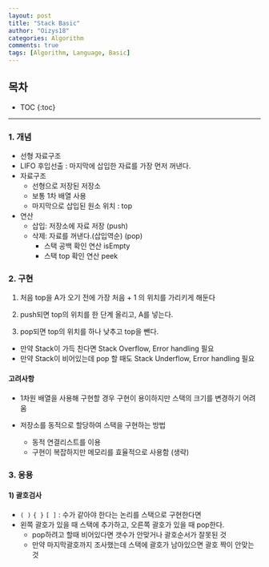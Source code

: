 ```yaml
---
layout: post
title: "Stack Basic"
author: "Oizys18"
categories: Algorithm
comments: true
tags: [Algorithm, Language, Basic]
---
```

## 목차
* TOC
{:toc}
* * *
### 1. 개념

- 선형 자료구조
- LIFO 후입선출 : 마지막에 삽입한 자료를 가장 먼저 꺼낸다.
- 자료구조
  - 선형으로 저장된 저장소
  - 보통 1차 배열 사용
  - 마지막으로 삽입된 원소 위치 : top
- 연산
  - 삽입: 저장소에 자료 저장 (push)
  - 삭제: 자료를 꺼낸다.(삽입역순) (pop)
    - 스택 공백 확인 연산 isEmpty
    - 스택 top 확인 연산 peek

### 2. 구현

1. 처음 top을 A가 오기 전에 가장 처음 + 1 의 위치를 가리키게 해둔다

2. push되면 top의 위치를 한 단계 올리고, A를 넣는다.
3. pop되면 top의 위치를 하나 낮추고 top을 뺀다.

- 만약 Stack이 가득 찬다면 Stack Overflow, Error handling 필요
- 만약 Stack이 비어있는데 pop 할 때도 Stack Underflow, Error handling 필요

#### 고려사항

- 1차원 배열을 사용해 구현할 경우 구현이 용이하지만 스택의 크기를 변경하기 어려움

- 저장소를 동적으로 할당하여 스택을 구현하는 방법

  - 동적 연결리스트를 이용
  - 구현이 복잡하지만 메모리를 효율적으로 사용함 (생략)

### 3. 응용

#### 1) 괄호검사

- `( )` `{ }` `[ ]` : 수가 같아야 한다는 논리를 스택으로 구현한다면
- 왼쪽 괄호가 있을 때 스택에 추가하고, 오른쪽 괄호가 있을 때 pop한다.
  - pop하려고 할때 비어있다면 갯수가 안맞거나 괄호순서가 잘못된 것
  - 만약 마지막괄호까지 조사했는데 스택에 괄호가 남아있으면 괄호 짝이 안맞는 것

